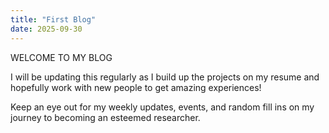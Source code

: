 ```yaml
---
title: "First Blog"
date: 2025-09-30
---
```


WELCOME TO MY BLOG

I will be updating this regularly as I build up the projects on my resume and hopefully work with new people to get amazing experiences!

Keep an eye out for my weekly updates, events, and random fill ins on my journey to becoming an esteemed researcher.

